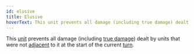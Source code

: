 ```yaml
---
id: elusive
title: Elusive
hoverText: This unit prevents all damage (including true damage) dealt by units that were not adjacent to it at the start of the current turn.
---
```


This [unit](/docs/all/other/unit) prevents all damage (including [true damage](/docs/all/other/true-damage)) dealt by units that were not [adjacent](/docs/all/other/adjacent) to it at the start of the current [turn](/docs/all/other/turn).